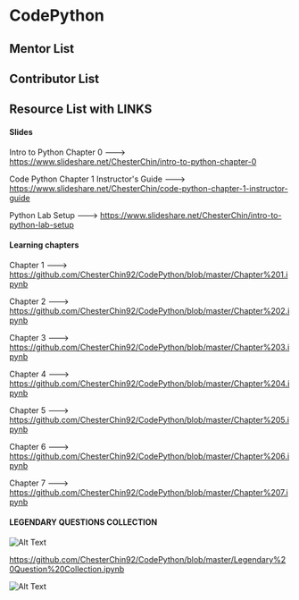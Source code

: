 # CodePython

## Mentor List



## Contributor List


## Resource List with LINKS

#### Slides
Intro to Python Chapter 0 ---> https://www.slideshare.net/ChesterChin/intro-to-python-chapter-0

Code Python Chapter 1 Instructor's Guide ---> https://www.slideshare.net/ChesterChin/code-python-chapter-1-instructor-guide

Python Lab Setup ---> https://www.slideshare.net/ChesterChin/intro-to-python-lab-setup


#### Learning chapters
Chapter 1 ---> https://github.com/ChesterChin92/CodePython/blob/master/Chapter%201.ipynb

Chapter 2 ---> https://github.com/ChesterChin92/CodePython/blob/master/Chapter%202.ipynb

Chapter 3 ---> https://github.com/ChesterChin92/CodePython/blob/master/Chapter%203.ipynb

Chapter 4 ---> https://github.com/ChesterChin92/CodePython/blob/master/Chapter%204.ipynb

Chapter 5 ---> https://github.com/ChesterChin92/CodePython/blob/master/Chapter%205.ipynb

Chapter 6 ---> https://github.com/ChesterChin92/CodePython/blob/master/Chapter%206.ipynb

Chapter 7 ---> https://github.com/ChesterChin92/CodePython/blob/master/Chapter%207.ipynb


#### LEGENDARY QUESTIONS COLLECTION

![Alt Text](https://68.media.tumblr.com/909741db3ec7f39a3bf72cf58e28a463/tumblr_oq8et9qmaf1rpduwho1_500.gif)

https://github.com/ChesterChin92/CodePython/blob/master/Legendary%20Question%20Collection.ipynb

![Alt Text](https://media.giphy.com/media/awpqNsKuFtXI4/giphy.gif)